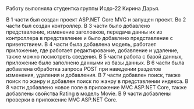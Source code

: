 Работу выполняла студентка группы Исдо-22 Кирина Дарья.


В 1 части был создан проект ASP.NET Core MVC и запущен проект.
Во 2 части был создан контроллер.
В 3 части было добавлено представление, изменение заголовков, передача данны их из контроллера в представление и было добавлено представление с приветствием.
В 4 части была добавлена модель, работает приложение, где работает редактирование, добавление и удаление, также можно посмотреть сведения.
В 5 части работа с базой данных, приложение было заполнено данными из базы данных.
В 6 части была добавлена обработка запроса POST при наведении разделов изменения, удаления и добавления.
В 7 части добавлен поиск, также поиск по жанру и добавлен поиск по жанру в представлении индекса.
В 8 части добавлено новое поле в приложение MVC ASP.NET Core, также добавлены свойства Rating в модель Movie.
В 9 части добавлены проверки в приложение MVC ASP.NET Core.
